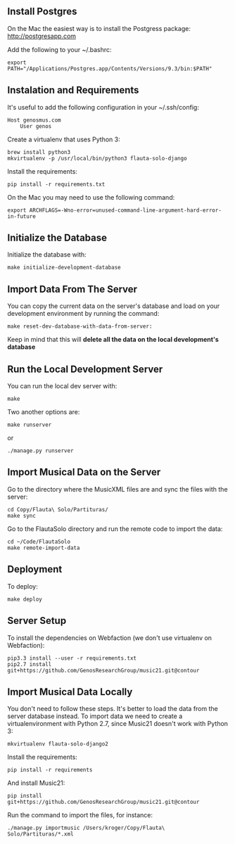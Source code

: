 ## Install Postgres

On the Mac the easiest way is to install the Postgress package: http://postgresapp.com

Add the following to your ~/.bashrc:

	export PATH="/Applications/Postgres.app/Contents/Versions/9.3/bin:$PATH"

## Instalation and Requirements

It's useful to add the following configuration in your ~/.ssh/config:

	Host genosmus.com
  		User genos

Create a virtualenv that uses Python 3:

	brew install python3
	mkvirtualenv -p /usr/local/bin/python3 flauta-solo-django

Install the requirements:

	pip install -r requirements.txt

On the Mac you may need to use the following command:

	export ARCHFLAGS=-Wno-error=unused-command-line-argument-hard-error-in-future

## Initialize the Database

Initialize the database with:

	make initialize-development-database

## Import Data From The Server

You can copy the current data on the server's database and load on your development
environment by running the command:

    make reset-dev-database-with-data-from-server:

Keep in mind that this will **delete all the data on the local development's database**

## Run the Local Development Server

You can run the local dev server with:

	make
	
Two another options are:

	make runserver
	
or

	./manage.py runserver

## Import Musical Data on the Server

Go to the directory where the MusicXML files are and sync the files with the server:

	cd Copy/Flauta\ Solo/Partituras/
	make sync
	
Go to the FlautaSolo directory and run the remote code to import the data:

	cd ~/Code/FlautaSolo
	make remote-import-data

## Deployment

To deploy:

	make deploy

## Server Setup

To install the dependencies on Webfaction (we don't use virtualenv on Webfaction):

    pip3.3 install --user -r requirements.txt
    pip2.7 install git+https://github.com/GenosResearchGroup/music21.git@contour

## Import Musical Data Locally

You don't need to follow these steps. It's better to load the data from the server database instead.
To import data we need to create a virtualenvironment with Python 2.7, since Music21 doesn't work with Python 3:

	mkvirtualenv flauta-solo-django2

Install the requirements:

	pip install -r requirements

And install Music21:

    pip install git+https://github.com/GenosResearchGroup/music21.git@contour

Run the command to import the files, for instance:

    ./manage.py importmusic /Users/kroger/Copy/Flauta\ Solo/Partituras/*.xml

